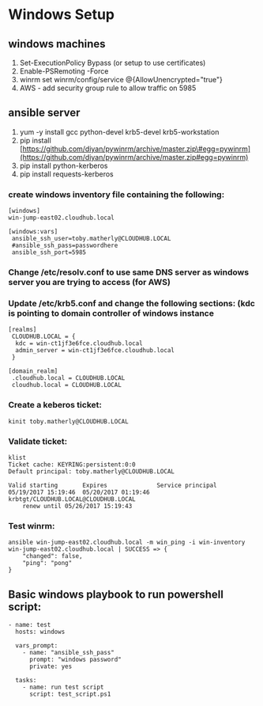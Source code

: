 # Windows Setup

## windows machines

1. Set-ExecutionPolicy Bypass \(or setup to use certificates\)
2. Enable-PSRemoting -Force
3. winrm set winrm/config/service @{AllowUnencrypted="true"}
4. AWS - add security group rule to allow traffic on 5985

## ansible server

1. yum -y install gcc python-devel krb5-devel krb5-workstation
2. pip install [https://github.com/diyan/pywinrm/archive/master.zip\#egg=pywinrm](https://github.com/diyan/pywinrm/archive/master.zip#egg=pywinrm)
3. pip install python-kerberos
4. pip install requests-kerberos

### create windows inventory file containing the following:

```text
[windows]
win-jump-east02.cloudhub.local

[windows:vars]
 ansible_ssh_user=toby.matherly@CLOUDHUB.LOCAL
 #ansible_ssh_pass=passwordhere
 ansible_ssh_port=5985
```

### Change /etc/resolv.conf to use same DNS server as windows server you are trying to access \(for AWS\)

### Update /etc/krb5.conf and change the following sections: \(kdc is pointing to domain controller of windows instance

```text
[realms]
 CLOUDHUB.LOCAL = {
  kdc = win-ct1jf3e6fce.cloudhub.local
  admin_server = win-ct1jf3e6fce.cloudhub.local
 }

[domain_realm]
 .cloudhub.local = CLOUDHUB.LOCAL
 cloudhub.local = CLOUDHUB.LOCAL
```

### Create a keberos ticket:

```text
kinit toby.matherly@CLOUDHUB.LOCAL
```

### Validate ticket:

```text
klist
Ticket cache: KEYRING:persistent:0:0
Default principal: toby.matherly@CLOUDHUB.LOCAL

Valid starting       Expires              Service principal
05/19/2017 15:19:46  05/20/2017 01:19:46  krbtgt/CLOUDHUB.LOCAL@CLOUDHUB.LOCAL
    renew until 05/26/2017 15:19:43
```

### Test winrm:

```text
ansible win-jump-east02.cloudhub.local -m win_ping -i win-inventory
win-jump-east02.cloudhub.local | SUCCESS => {
    "changed": false,
    "ping": "pong"
}
```

## Basic windows playbook to run powershell script:

```text
- name: test
  hosts: windows

  vars_prompt:
    - name: "ansible_ssh_pass"
      prompt: "windows password"
      private: yes

  tasks:
    - name: run test script
      script: test_script.ps1
```

